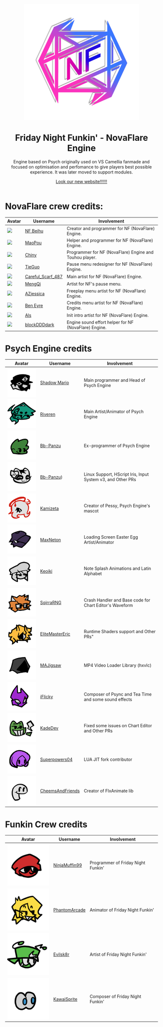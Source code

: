 <div align="center">
  <img src="https://raw.githubusercontent.com/NovaFlare-Engine-Concentration/NovaFlare-Engine.github.io/refs/heads/main/images/logo2.png" width="380" alt="NovaFlare Icon"></img>
  <br/>
  <h1 align="center">Friday Night Funkin' - NovaFlare Engine</h1>
  <p align="center">Engine based on Psych originally used on VS Camellia fanmade and focused on optimisation and perfomance to give players best possible experience. It was later moved to support modules.</p>
  <a href="https://novaflare-engine-concentration.github.io/NovaFlare-Engine.github.io/">Look our new website!!!!!!</a>
</div>
<br />

# NovaFlare crew credits:
| Avatar | Username | Involvement |
| ------ | -------- | ----------- | 
| ![](https://avatars.githubusercontent.com/u/105789304?v=4) | [NF Beihu](https://youtube.com/@beihu235) | Creator and programmer for NF (NovaFlare) Engine.
| ![](https://avatars.githubusercontent.com/u/166735337?s=400&u=90192fb223fa071ae4cfcfec0853ea7593f9d13d&v=4) |[MaoPou](https://github.com/MaoPou) | Helper and programmer for NF (NovaFlare) Engine.
| ![](https://raw.githubusercontent.com/NovaFlare-Engine-Concentration/FNF-NovaFlare-Engine/refs/heads/main/assets/shared/images/credits/bigIcon/chiny.png) |[Chiny](https://space.bilibili.com/3493288327777064) | Programmer for NF (NovaFlare) Engine and Touhou player.
| ![](https://raw.githubusercontent.com/NovaFlare-Engine-Concentration/FNF-NovaFlare-Engine/refs/heads/main/assets/shared/images/credits/bigIcon/tieguo.png) |[TieGuo](https://b23.tv/7OVWzAO) | Pause menu redesigner for NF (NovaFlare) Engine.
| ![](https://raw.githubusercontent.com/NovaFlare-Engine-Concentration/FNF-NovaFlare-Engine/refs/heads/main/assets/shared/images/credits/bigIcon/Careful_Scarf_487.png) |[Careful_Scarf_487](https://b23.tv/DQ1a0jO) | Main artist for NF (NovaFlare) Engine.
| ![](https://raw.githubusercontent.com/NovaFlare-Engine-Concentration/FNF-NovaFlare-Engine/refs/heads/main/assets/shared/images/credits/bigIcon/mengqi.png) |[MengQi](https://space.bilibili.com/2130239542) | Artist for NF's pause menu.
| ![](https://raw.githubusercontent.com/NovaFlare-Engine-Concentration/FNF-NovaFlare-Engine/refs/heads/main/assets/shared/images/credits/bigIcon/AZjessica.png) |[AZjessica](https://www.youtube.com/@azjessica) | Freeplay menu artist for NF (NovaFlare) Engine.
| ![](https://raw.githubusercontent.com/NovaFlare-Engine-Concentration/FNF-NovaFlare-Engine/refs/heads/main/assets/shared/images/credits/bigIcon/beneyre.png) |[Ben Eyre](https://x.com/hngstngxng83905?t=GDKWYMRZsCMUMXYs0cmYrw&s=09) | Credits menu artist for NF (NovaFlare) Engine.
| ![](https://raw.githubusercontent.com/NovaFlare-Engine-Concentration/FNF-NovaFlare-Engine/refs/heads/main/assets/shared/images/credits/als.png) |[Als](https://b23.tv/mNNX8R8) | Init intro artist for NF (NovaFlare) Engine.
| ![](https://raw.githubusercontent.com/NovaFlare-Engine-Concentration/FNF-NovaFlare-Engine/refs/heads/main/assets/shared/images/credits/bigIcon/ddd.png) |[blockDDDdark](https://space.bilibili.com/401733211) | Engine sound effort helper for NF (NovaFlare) Engine.

# Psych Engine credits
| Avatar | Username | Involvement |
| ------ | -------- | ----------- |
| ![](https://raw.githubusercontent.com/ShadowMario/FNF-PsychEngine/refs/heads/main/assets/shared/images/credits/shadowmario.png) | [Shadow Mario](https://ko-fi.com/shadowmario) | Main programmer and Head of Psych Engine
| ![](https://raw.githubusercontent.com/ShadowMario/FNF-PsychEngine/refs/heads/main/assets/shared/images/credits/riveren.png) | [Riveren](https://x.com/riverennn) | Main Artist/Animator of Psych Engine
| ![](https://raw.githubusercontent.com/ShadowMario/FNF-PsychEngine/refs/heads/main/assets/shared/images/credits/bb.png) | [Bb-Panzu](https://x.com/bbsub3) | Ex-programmer of Psych Engine
| ![](https://raw.githubusercontent.com/ShadowMario/FNF-PsychEngine/refs/heads/main/assets/shared/images/credits/crowplexus.png) | [Bb-Panzu](https://twitter.com/IamMorwen)) | Linux Support, HScript Iris, Input System v3, and Other PRs
| ![](https://raw.githubusercontent.com/ShadowMario/FNF-PsychEngine/refs/heads/main/assets/shared/images/credits/kamizeta.png) | [Kamizeta](https://www.instagram.com/cewweey/) | Creator of Pessy, Psych Engine's mascot
| ![](https://raw.githubusercontent.com/ShadowMario/FNF-PsychEngine/refs/heads/main/assets/shared/images/credits/maxneton.png) | [MaxNeton](https://bsky.app/profile/maxneton.bsky.social) | Loading Screen Easter Egg Artist/Animator
| ![](https://raw.githubusercontent.com/ShadowMario/FNF-PsychEngine/refs/heads/main/assets/shared/images/credits/keoiki.png) | [Keoiki](https://x.com/Keoiki_) | Note Splash Animations and Latin Alphabet
| ![](https://raw.githubusercontent.com/ShadowMario/FNF-PsychEngine/refs/heads/main/assets/shared/images/credits/sqirra.png) | [SqirraRNG](https://x.com/gedehari) | Crash Handler and Base code for Chart Editor's Waveform
| ![](https://raw.githubusercontent.com/ShadowMario/FNF-PsychEngine/refs/heads/main/assets/shared/images/credits/mastereric.png) | [EliteMasterEric](https://x.com/EliteMasterEric) | Runtime Shaders support and Other PRs"
| ![](https://raw.githubusercontent.com/ShadowMario/FNF-PsychEngine/refs/heads/main/assets/shared/images/credits/majigsaw.png) | [MAJigsaw](https://x.com/MAJigsaw77) | MP4 Video Loader Library (hxvlc)
| ![](https://raw.githubusercontent.com/ShadowMario/FNF-PsychEngine/refs/heads/main/assets/shared/images/credits/flicky.png) | [iFlicky](https://x.com/flicky_i) | Composer of Psync and Tea Time and some sound effects
| ![](https://raw.githubusercontent.com/ShadowMario/FNF-PsychEngine/refs/heads/main/assets/shared/images/credits/kade.png) | [KadeDev](https://x.com/kade0912) | Fixed some issues on Chart Editor and Other PRs
| ![](https://raw.githubusercontent.com/ShadowMario/FNF-PsychEngine/refs/heads/main/assets/shared/images/credits/superpowers04.png) | [Superpowers04](https://x.com/superpowers04) | LUA JIT fork contributor
| ![](https://raw.githubusercontent.com/ShadowMario/FNF-PsychEngine/refs/heads/main/assets/shared/images/credits/cheems.png) | [CheemsAndFriends](https://x.com/CheemsnFriendos) | Creator of FlxAnimate lib

# Funkin Crew credits
| Avatar | Username | Involvement |
| ------ | -------- | ----------- |
| ![](https://raw.githubusercontent.com/ShadowMario/FNF-PsychEngine/refs/heads/main/assets/shared/images/credits/ninjamuffin99.png) | [NinjaMuffin99](https://x.com/ninja_muffin99) | Programmer of Friday Night Funkin'
| ![](https://raw.githubusercontent.com/ShadowMario/FNF-PsychEngine/refs/heads/main/assets/shared/images/credits/phantomarcade.png) | [PhantomArcade](https://x.com/PhantomArcade3K) | Animator of Friday Night Funkin'
| ![](https://raw.githubusercontent.com/ShadowMario/FNF-PsychEngine/refs/heads/main/assets/shared/images/credits/evilsk8r.png) | [Evilsk8r](https://x.com/evilsk8r) | Artist of Friday Night Funkin'
| ![](https://raw.githubusercontent.com/ShadowMario/FNF-PsychEngine/refs/heads/main/assets/shared/images/credits/kawaisprite.png) | [KawaiSprite](https://x.com/kawaisprite) | Composer of Friday Night Funkin'
